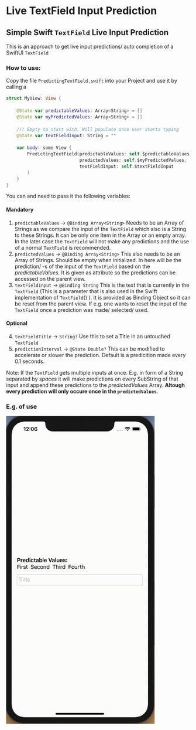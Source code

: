 # Live TextField Input Prediction

## Simple Swift ```TextField``` Live Input Prediction
This is an approach to get live input predictions/ auto completion of a SwiftUI ```TextField```

### How to use:
Copy the file ```PredictingTextField.swift``` into your Project and use it by calling a
```Swift
struct MyView: View {
    
    @State var predictableValues: Array<String> = []
    @State var myPredictedValues: Array<String> = []
    
    /// Empty to start with. Will populate once user starts typing
    @State var textFieldInput: String = ""
    
    var body: some View {
        PredictingTextField(predictableValues: self.$predictableValues,
                            predictedValues: self.$myPredictedValues,
                            textFieldInput: self.$textFieldInput
        )
    }
}
```
You can and need to pass it the following variables: 

#### Mandatory
1) ```predictableValues``` -> ```@Binding Array<String>``` Needs to be an Array of Strings as we compare the input of the ```TextField``` which also is a String to these Strings. It can be only one Item in the Array or an empty array. In the later case the ```TextField``` will not make any predictions and the use of a normal ```TextField``` is recommended. 
2) ```predictedValues``` -> ```@Binding Array<String>``` This also needs to be an Array of Strings. Should be empty when initialized. In here will be the prediction/ -s of the input of the ```TextField``` based on the *predictableValues*. It is given as attribute so the predictions can be accessed on the parent view.
3) ```textFieldInput``` -> ```@Binding String``` This is the text that is currently in the ```TextField``` (This is a parameter that is also used in the Swift implementation of ```TextField```() ). It is provided as Binding Object so it can be reset from the parent view. If e.g. one wants to reset the input of the ```TextField``` once a prediction was made/ selected/ used.

#### Optional
4) ```textFieldTitle``` -> ```String?``` Use this to set a Title in an untouched ```TextField```
5) ```predictionInterval``` -> ```@State Double?``` This can be modified to accelerate or slower the prediction. Default is a predicition made every 0.1 seconds.

Note: If the ```TextField``` gets multiple inputs at once. E.g. in form of a String separated by *spaces* it will make predictions on every SubString of that input and append these predictions to the *predictedValues* Array. **Altough every prediction will only occure once in the ```predictedValues```**.

### E.g. of use
![Example of TextFieldPrediction](Assets/Example.gif)

